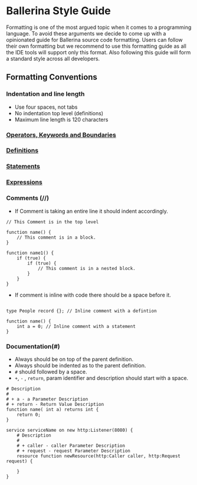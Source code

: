# Ballerina Style Guide

Formatting is one of the most argued topic when it comes to a programming language.
To avoid these arguments we decide to come up with a opinionated guide for Ballerina source code formatting. 
Users can follow their own formatting but we recommend to use this formatting guide as all the IDE tools 
will support only this format. Also following this guide will form a standard style across all developers.

## Formatting Conventions

### Indentation and line length
* Use four spaces, not tabs
* No indentation top level (definitions) 
* Maximum line length is 120 characters 

### [Operators, Keywords and Boundaries](operators_keywords_and_boundaries.md)
### [Definitions](definitions.md)
### [Statements](statements.md)
### [Expressions](expressions.md)

### Comments (//)

* If Comment is taking an entire line it should indent accordingly.

```ballerina
// This Comment is in the top level

function name() {
    // This comment is in a block. 
}

function name1() {
    if (true) {
        if (true) {
            // This comment is in a nested block.
        }
    }
}
```

* If comment is inline with code there should be a space before it.

```ballerina

type People record {}; // Inline comment with a defintion

function name() {
    int a = 0; // Inline comment with a statement
}

```


### Documentation(#)

* Always should be on top of the parent definition.
* Always should be indented as to the parent definition.
* `#` should followed by a space.
* `+`, `-` , `return`, param identifier and description should start with a space.

```ballerina
# Description
#
# + a - a Parameter Description 
# + return - Return Value Description
function name( int a) returns int {
    return 0;
}

service serviceName on new http:Listener(8080) {
    # Description
    #
    # + caller - caller Parameter Description 
    # + request - request Parameter Description
    resource function newResource(http:Caller caller, http:Request request) {
        
    }
}
```